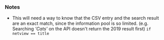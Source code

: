 ### Notes
- This will need a way to know that the CSV entry and the search result are an exact match, since the information pool is so limited. (e.g. Searching *'Cats'* on the API doesn't return the 2019 result first)
```if netview == title```

